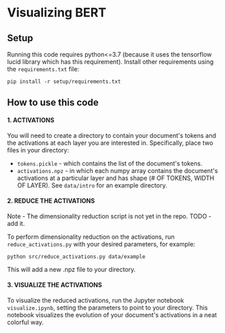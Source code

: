 # Visualizing BERT

## Setup
Running this code requires python<=3.7 (because it uses the tensorflow lucid library which has this requirement).
Install other requirements using the `requirements.txt` file:

`pip install -r setup/requirements.txt`

## How to use this code
#### 1. ACTIVATIONS
You will need to create a directory to contain your document's tokens and the activations at each layer you are interested in. Specifically, place two files in your directory:
* `tokens.pickle` - which contains the list of the document's tokens.
* `activations.npz` -  in which each numpy array contains the document's activations at a particular layer and has shape (# OF TOKENS, WIDTH OF LAYER).
See `data/intro` for an example directory.

#### 2. REDUCE THE ACTIVATIONS
Note - The dimensionality reduction script is not yet in the repo. TODO - add it.

To perform dimensionality reduction on the activations, run `reduce_activations.py` with your desired parameters, for example:

`python src/reduce_activations.py data/example`

This will add a new .npz file to your directory.

#### 3. VISUALIZE THE ACTIVATIONS
To visualize the reduced activations, run the Jupyter notebook `visualize.ipynb`, setting the parameters to point to your directory.
This notebook visualizes the evolution of your document's activations in a neat colorful way.
